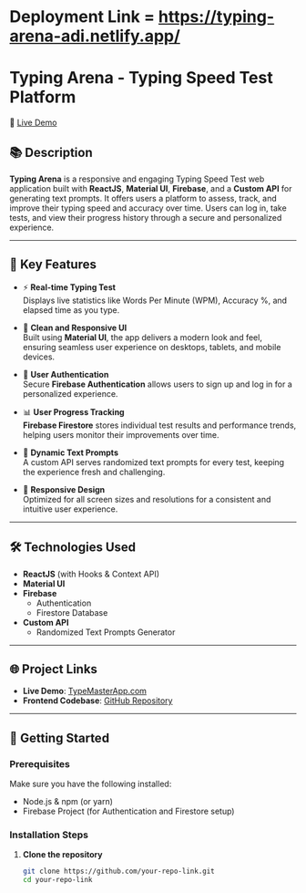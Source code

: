 # Deployment Link = https://typing-arena-adi.netlify.app/
# Typing Arena - Typing Speed Test Platform

🚀 [Live Demo](https://typing-arena-adi.netlify.app/)

## 📚 Description

**Typing Arena** is a responsive and engaging Typing Speed Test web application built with **ReactJS**, **Material UI**, **Firebase**, and a **Custom API** for generating text prompts. It offers users a platform to assess, track, and improve their typing speed and accuracy over time. Users can log in, take tests, and view their progress history through a secure and personalized experience.

---

## 📝 Key Features

- ⚡ **Real-time Typing Test**  
  Displays live statistics like Words Per Minute (WPM), Accuracy %, and elapsed time as you type.

- 🎨 **Clean and Responsive UI**  
  Built using **Material UI**, the app delivers a modern look and feel, ensuring seamless user experience on desktops, tablets, and mobile devices.

- 🔐 **User Authentication**  
  Secure **Firebase Authentication** allows users to sign up and log in for a personalized experience.

- 📊 **User Progress Tracking**  
  **Firebase Firestore** stores individual test results and performance trends, helping users monitor their improvements over time.

- 📝 **Dynamic Text Prompts**  
  A custom API serves randomized text prompts for every test, keeping the experience fresh and challenging.

- 📱 **Responsive Design**  
  Optimized for all screen sizes and resolutions for a consistent and intuitive user experience.

---

## 🛠️ Technologies Used

- **ReactJS** (with Hooks & Context API)
- **Material UI**
- **Firebase**
  - Authentication
  - Firestore Database
- **Custom API**
  - Randomized Text Prompts Generator

---

## 🌐 Project Links

- **Live Demo**: [TypeMasterApp.com](https://typing-arena-adi.netlify.app/)  
- **Frontend Codebase**: [GitHub Repository](https://github.com/Adi91108/Typing-Arena)  
<!-- Replace the link above with your actual GitHub repo URL -->

---

## 🚀 Getting Started

### Prerequisites

Make sure you have the following installed:

- Node.js & npm (or yarn)
- Firebase Project (for Authentication and Firestore setup)

### Installation Steps

1. **Clone the repository**
   ```bash
   git clone https://github.com/your-repo-link.git
   cd your-repo-link
